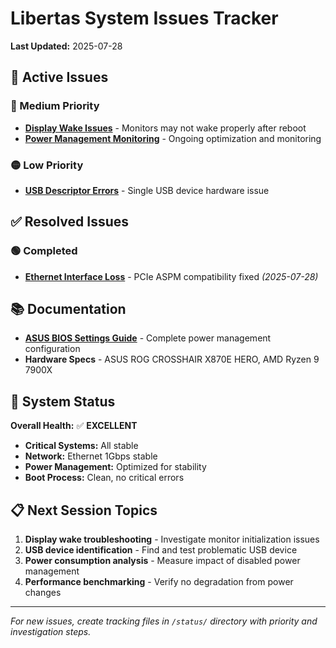 # Libertas System Issues Tracker

**Last Updated:** 2025-07-28

## 🎯 Active Issues

### 🔴 Medium Priority
- **[Display Wake Issues](./status/display-wake-issues.md)** - Monitors may not wake properly after reboot
- **[Power Management Monitoring](./status/power-management-monitoring.md)** - Ongoing optimization and monitoring

### 🟡 Low Priority  
- **[USB Descriptor Errors](./status/usb-descriptor-errors.md)** - Single USB device hardware issue

## ✅ Resolved Issues

### 🟢 Completed
- **[Ethernet Interface Loss](./status/ethernet-interface.md)** - PCIe ASPM compatibility fixed *(2025-07-28)*

## 📚 Documentation

- **[ASUS BIOS Settings Guide](./docs/asus-bios-settings.md)** - Complete power management configuration
- **Hardware Specs** - ASUS ROG CROSSHAIR X870E HERO, AMD Ryzen 9 7900X

## 🚀 System Status

**Overall Health:** ✅ **EXCELLENT**
- **Critical Systems:** All stable
- **Network:** Ethernet 1Gbps stable
- **Power Management:** Optimized for stability
- **Boot Process:** Clean, no critical errors

## 📋 Next Session Topics

1. **Display wake troubleshooting** - Investigate monitor initialization issues
2. **USB device identification** - Find and test problematic USB device  
3. **Power consumption analysis** - Measure impact of disabled power management
4. **Performance benchmarking** - Verify no degradation from power changes

---
*For new issues, create tracking files in `/status/` directory with priority and investigation steps.*
